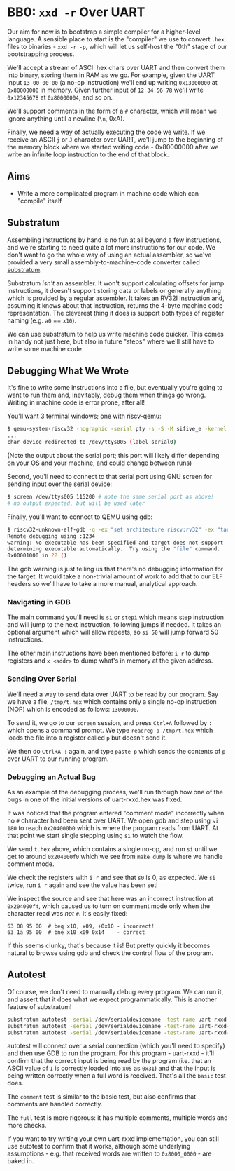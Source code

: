 # BB0: `xxd -r` Over UART

Our aim for now is to bootstrap a simple compiler for a higher-level language. A sensible place to start is the "compiler" we use to convert `.hex` files to binaries - `xxd -r -p`, which will let us self-host the "0th" stage of our bootstrapping process.

We'll accept a stream of ASCII hex chars over UART and then convert them into binary, storing them in RAM as we go. For example, given the UART input `13 00 00 00` (a no-op instruction) we'll end up writing `0x13000000` at `0x80000000` in memory. Given further input of `12 34 56 78` we'll write `0x12345678` at `0x80000004`, and so on.

We'll support comments in the form of a `#` character, which will mean we ignore anything until a newline (`\n`, 0xA).

Finally, we need a way of actually executing the code we write. If we receive an ASCII `j` or `J` character over UART, we'll jump to the beginning of the memory block where we started writing code - 0x80000000 after we write an infinite loop instruction to the end of that block.

## Aims

- Write a more complicated program in machine code which can "compile" itself

## Substratum

Assembling instructions by hand is no fun at all beyond a few instructions, and we're starting to need quite a lot more instructions for our code. We don't want to go the whole way of using an actual assembler, so we've provided a very small assembly-to-machine-code converter called [substratum](../substratum/README.md).

Substratum _isn't_ an assembler. It won't support calculating offsets for jump instructions, it doesn't support storing data or labels or generally anything which is provided by a regular assembler. It takes an RV32I instruction and, assuming it knows about that instruction, returns the 4-byte machine code representation. The cleverest thing it does is support both types of register naming (e.g. `a0` == `x10`).

We can use substratum to help us write machine code quicker. This comes in handy not just here, but also in future "steps" where we'll still have to write some machine code.

## Debugging What We Wrote

It's fine to write some instructions into a file, but eventually you're going to want to run them and, inevitably, debug them when things go wrong. Writing in machine code is error prone, after all!

You'll want 3 terminal windows; one with riscv-qemu:

```bash
$ qemu-system-riscv32 -nographic -serial pty -s -S -M sifive_e -kernel BUILD/uart-rxxd.elf
...
char device redirected to /dev/ttys005 (label serial0)
```

(Note the output about the serial port; this port will likely differ depending on your OS and your machine, and could change between runs)

Second, you'll need to connect to that serial port using GNU screen for sending input over the serial device:

```bash
$ screen /dev/ttys005 115200 # note the same serial port as above!
# no output expected, but will be used later
```

Finally, you'll want to connect to QEMU using gdb:

```bash
$ riscv32-unknown-elf-gdb -q -ex "set architecture riscv:rv32" -ex "target remote :1234"
Remote debugging using :1234
warning: No executable has been specified and target does not support
determining executable automatically.  Try using the "file" command.
0x00001000 in ?? ()
```

The gdb warning is just telling us that there's no debugging information for the target. It would take a non-trivial amount of work to add that to our ELF headers so we'll have to take a more manual, analytical approach.

### Navigating in GDB

The main command you'll need is `si` or `stepi` which means step instruction and will jump to the next instruction, following jumps if needed. It takes an optional argument which will allow repeats, so `si 50` will jump forward 50 instructions.

The other main instructions have been mentioned before: `i r` to dump registers and `x <addr>` to dump what's in memory at the given address.

### Sending Over Serial

We'll need a way to send data over UART to be read by our program. Say we have a file, `/tmp/t.hex` which contains only a single no-op instruction (NOP) which is encoded as follows: `13000000`.

To send it, we go to our `screen` session, and press `Ctrl+A` followed by `:` which opens a command prompt. We type `readreg p /tmp/t.hex` which loads the file into a register called `p` but doesn't send it.

We then do `Ctrl+A :` again, and type `paste p` which sends the contents of `p` over UART to our running program.

### Debugging an Actual Bug

As an example of the debugging process, we'll run through how one of the bugs in one of the initial versions of uart-rxxd.hex was fixed.

It was noticed that the program entered "comment mode" incorrectly when no `#` character had been sent over UART. We open gdb and step using `si 180`  to reach `0x204000b0` which is where the program reads from UART. At that point we start single stepping using `si` to watch the flow.

We send `t.hex` above, which contains a single no-op, and run `si` until we get to around `0x204000f0` which we see from `make dump` is where we handle comment mode.

We check the registers with `i r` and see that `s0` is 0, as expected. We `si` twice, run `i r` again and see the value has been set!

We inspect the source and see that here was an incorrect instruction at `0x204000f4`, which caused us to turn on comment mode only when the character read was _not_ `#`. It's easily fixed:

```text
63 08 95 00  # beq x10, x09, +0x10 - incorrect!
63 1a 95 00  # bne x10 x09 0x14    - correct
 ```

If this seems clunky, that's because it is! But pretty quickly it becomes natural to browse using gdb and check the control flow of the program.

## Autotest

Of course, we don't need to manually debug every program. We can run it, and assert that it does what we expect programmatically. This is another feature of substratum!

```bash
substratum autotest -serial /dev/serialdevicename -test-name uart-rxxd-basic
substratum autotest -serial /dev/serialdevicename -test-name uart-rxxd-comment
substratum autotest -serial /dev/serialdevicename -test-name uart-rxxd-full
```

autotest will connect over a serial connection (which you'll need to specify) and then use GDB to run the program. For this program - uart-rxxd - it'll confirm that the correct input is being read by the program (i.e. that an ASCII value of `1` is correctly loaded into `x05` as `0x31`) and that the input is being written correctly when a full word is received. That's all the `basic` test does.

The `comment` test is similar to the basic test, but also confirms that comments are handled correctly.

The `full` test is more rigorous: it has multiple comments, multiple words and more checks.

If you want to try writing your own uart-rxxd implementation, you can still use autotest to confirm that it works, although some underlying assumptions - e.g. that received words are written to `0x8000_0000` - are baked in.
